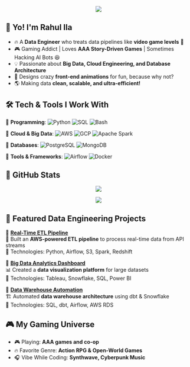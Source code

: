 <div align="center">
  <img src="https://readme-typing-svg.herokuapp.com?font=Orbitron&size=28&color=32CD32&center=true&vCenter=true&width=600&height=60&lines=🚀+Welcome+to+my+Data+Engineering+Profile!;💾+Building+Pipelines+Like+A+Boss!;🎮+PS5+Gamer+When+Not+Coding!" />
</div>

## 👋 Yo! I'm Rahul Ila
- 🔥 A **Data Engineer** who treats data pipelines like **video game levels** 🚀  
- 🎮 Gaming Addict | Loves **AAA Story-Driven Games** | Sometimes Hacking AI Bots 😆  
- 💡 Passionate about **Big Data, Cloud Engineering, and Database Architecture**  
- 🎨 Designs crazy **front-end animations** for fun, because why not?  
- 🌎 Making data **clean, scalable, and ultra-efficient!**

## 🛠️ Tech & Tools I Work With

🔹 **Programming**: ![Python](https://img.shields.io/badge/-Python-3776AB?style=for-the-badge&logo=python&logoColor=white) ![SQL](https://img.shields.io/badge/-SQL-4479A1?style=for-the-badge&logo=postgresql&logoColor=white) ![Bash](https://img.shields.io/badge/-Bash-4EAA25?style=for-the-badge&logo=gnu-bash&logoColor=white)

🔹 **Cloud & Big Data**: ![AWS](https://img.shields.io/badge/-AWS-232F3E?style=for-the-badge&logo=amazonaws&logoColor=white) ![GCP](https://img.shields.io/badge/-GCP-4285F4?style=for-the-badge&logo=googlecloud&logoColor=white) ![Apache Spark](https://img.shields.io/badge/-Spark-E25A1C?style=for-the-badge&logo=apachespark&logoColor=white)

🔹 **Databases**: ![PostgreSQL](https://img.shields.io/badge/-PostgreSQL-336791?style=for-the-badge&logo=postgresql&logoColor=white) ![MongoDB](https://img.shields.io/badge/-MongoDB-47A248?style=for-the-badge&logo=mongodb&logoColor=white)

🔹 **Tools & Frameworks**: ![Airflow](https://img.shields.io/badge/-Apache_Airflow-017CEE?style=for-the-badge&logo=apache-airflow&logoColor=white) ![Docker](https://img.shields.io/badge/-Docker-2496ED?style=for-the-badge&logo=docker&logoColor=white)

## 🚀 GitHub Stats
<p align="center">
  <img src="https://github-readme-stats.vercel.app/api?username=your-github-username&show_icons=true&theme=tokyonight" />
</p>
<p align="center">
  <img src="https://github-readme-streak-stats.herokuapp.com/?user=your-github-username&theme=tokyonight" />
</p>

## 🚀 Featured Data Engineering Projects
📂 **[Real-Time ETL Pipeline](https://github.com/Rahul-Ila-99/etl-pipeline)**  
💾 Built an **AWS-powered ETL pipeline** to process real-time data from API streams  
🔹 Technologies: Python, Airflow, S3, Spark, Redshift  

📂 **[Big Data Analytics Dashboard](https://github.com/Rahul-Ila-99/big-data-dashboard)**  
📊 Created a **data visualization platform** for large datasets  
🔹 Technologies: Tableau, Snowflake, SQL, Power BI  

📂 **[Data Warehouse Automation](https://github.com/Rahul-Ila-99/data-warehouse-automation)**  
🏗️ Automated **data warehouse architecture** using dbt & Snowflake  
🔹 Technologies: SQL, dbt, Airflow, AWS RDS  

## 🎮 My Gaming Universe
- 🎮 Playing: **AAA games and co-op**
- 🔥 Favorite Genre: **Action RPG & Open-World Games**
- 🎧 Vibe While Coding: **Synthwave, Cyberpunk Music**
